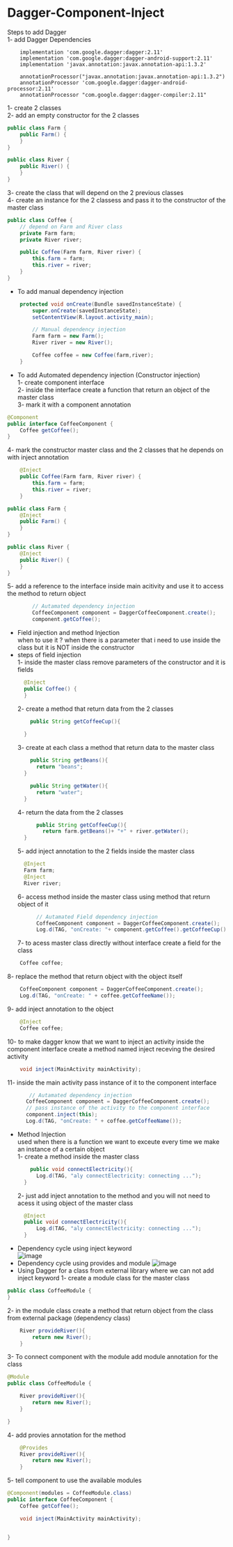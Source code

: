 # Dagger-Component-Inject  
Steps to add Dagger  
1- add Dagger Dependencies  
```
    implementation 'com.google.dagger:dagger:2.11'
    implementation 'com.google.dagger:dagger-android-support:2.11'
    implementation 'javax.annotation:javax.annotation-api:1.3.2'

    annotationProcessor("javax.annotation:javax.annotation-api:1.3.2")
    annotationProcessor 'com.google.dagger:dagger-android-processor:2.11'
    annotationProcessor "com.google.dagger:dagger-compiler:2.11"
```
1- create 2 classes  
2- add an empty constructor for the 2 classes  
```java
public class Farm {
    public Farm() {
    }
}
```
```java
public class River {
    public River() {
    }
}
```
3- create the class that will depend on the 2 previous classes  
4- create an instance for the 2 classess and pass it to the constructor of  the master class  
```java
public class Coffee {
    // depend on Farm and River class
    private Farm farm;
    private River river;

    public Coffee(Farm farm, River river) {
        this.farm = farm;
        this.river = river;
    }
}
```
- To add manual dependency injection  
```java 
    protected void onCreate(Bundle savedInstanceState) {
        super.onCreate(savedInstanceState);
        setContentView(R.layout.activity_main);

        // Manual dependency injection
        Farm farm = new Farm();
        River river = new River();

        Coffee coffee = new Coffee(farm,river);
    }
```
- To add Automated dependency injection (Constructor injection)  
1- create component interface  
2- inside the interface create a function that return an object of the master class  
3- mark it with a component annotation  
```java 
@Component
public interface CoffeeComponent {
    Coffee getCoffee();
}
```
4- mark the constructor master class and the 2 classes that he depends on with inject annotation  
```java
    @Inject
    public Coffee(Farm farm, River river) {
        this.farm = farm;
        this.river = river;
    }
```
```java 
public class Farm {
    @Inject
    public Farm() {
    }
}
```
```java
public class River {
    @Inject
    public River() {
    }
}
```
5- add a reference to the interface inside main acitivity and use it to access the method to return object 
```java
        // Autamated dependency injection
        CoffeeComponent component = DaggerCoffeeComponent.create();
        component.getCoffee();
```
- Field injection and method Injection  
  when to use it ?
  when there is a parameter that i need to use inside the class but it is NOT inside the constructor 
- steps of field injection  
  1- inside the master class remove parameters of the constructor and it is fields  
  ```java
    @Inject
    public Coffee() {
    }
  ```
  2- create a method that return data from the 2 classes  
  ```java 
      public String getCoffeeCup(){
        
    }
  ```
  3- create at each class a method that return data to the master class  
  ```java
      public String getBeans(){
        return "beans";
    }
  ```
  ```java
      public String getWater(){
        return "water";
    }
  ```
  4- return the data from the 2 classes 
  ```java 
        public String getCoffeeCup(){
          return farm.getBeans()+ "+" + river.getWater();
    }
  ```
  5- add inject annotation to the 2 fields inside the master class 
  ```java
    @Inject
    Farm farm;
    @Inject
    River river;
  ```
  6- access method inside the master class using method that return object of it 
  ```java
        // Autamated Field dependency injection
        CoffeeComponent component = DaggerCoffeeComponent.create();
        Log.d(TAG, "onCreate: "+ component.getCoffee().getCoffeeCup());
  ```
  7- to acess master class directly without interface create a field for the class 
```java
    Coffee coffee;
```
  8- replace the method that return object with the object itself 
```java 
    CoffeeComponent component = DaggerCoffeeComponent.create();
    Log.d(TAG, "onCreate: " + coffee.getCoffeeName());
```
  9- add inject annotation to the object 
```java
    @Inject
    Coffee coffee;
```
  10- to make dagger know that we want to inject an activity inside the component interface create a method named inject receving the desired activity 
  ```java
      void inject(MainActivity mainActivity);
  ```
  11- inside the main activity pass instance of it to the component interface 
  ```java
         // Autamated dependency injection
        CoffeeComponent component = DaggerCoffeeComponent.create();
        // pass instance of the activity to the component interface
        component.inject(this);
        Log.d(TAG, "onCreate: " + coffee.getCoffeeName());
  ```
- Method Injection  
  used when there is a function we want to exceute every time we make an instance of a certain object  
  1- create a method inside the master class 
  ```java
      public void connectElectricity(){
        Log.d(TAG, "aly connectElectricity: connecting ...");
    }
  ```
  2- just add inject annotation to the method and you will not need to acess it using object of the master class 
  ```java
    @Inject
    public void connectElectricity(){
        Log.d(TAG, "aly connectElectricity: connecting ...");
    }
  ```
- Dependency cycle using inject keyword  
![image](https://user-images.githubusercontent.com/88387388/129785673-df12e01e-93d7-49d6-9b9e-c837cb6e93ca.png)
- Dependency cycle using provides and module 
![image](https://user-images.githubusercontent.com/88387388/129785934-ebb5b912-bf60-4513-b2ea-ae97050ea8f9.png)
- Using Dagger for a class from external library where we can not add inject keyword 
1- create a module class for the master class  
```java
public class CoffeeModule {
}
```
2- in the module class create a method that return object from the class from external package (dependency class)
```java
    River provideRiver(){
        return new River();
    }
```
3- To connect component with the module add module annotation for the class 
```java
@Module
public class CoffeeModule {

    River provideRiver(){
        return new River();
    }

}
```
4- add provies annotation for the method 
```java
    @Provides
    River provideRiver(){
        return new River();
    }
```
5- tell component to use the available modules 
```java
@Component(modules = CoffeeModule.class)
public interface CoffeeComponent {
    Coffee getCoffee();

    void inject(MainActivity mainActivity);


}
```
